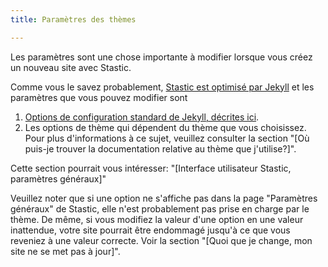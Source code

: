 ```yaml
---
title: Paramètres des thèmes

---
```

Les paramètres sont une chose importante à modifier lorsque vous créez un nouveau site avec Stastic. 

Comme vous le savez probablement, [Stastic est optimisé par Jekyll](https://jekyllrb.com/) et les paramètres que vous pouvez modifier sont 

1. [Options de configuration standard de Jekyll, décrites ici](https://jekyllrb.com/docs/configuration/options/#global-configuration).
2. Les options de thème qui dépendent du thème que vous choisissez. Pour plus d'informations à ce sujet, veuillez consulter la section "[Où puis-je trouver la documentation relative au thème que j'utilise?]". 

Cette section pourrait vous intéresser: "[Interface utilisateur Stastic, paramètres généraux]" 

Veuillez noter que si une option ne s'affiche pas dans la page "Paramètres généraux" de Stastic, elle n'est probablement pas prise en charge par le thème. De même, si vous modifiez la valeur d'une option en une valeur inattendue, votre site pourrait être endommagé jusqu'à ce que vous reveniez à une valeur correcte. Voir la section "[Quoi que je change, mon site ne se met pas à jour]".
